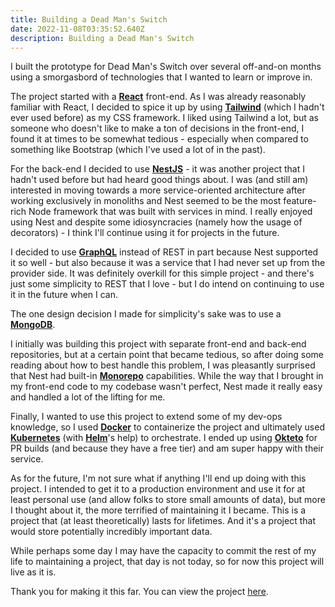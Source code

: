 ```yaml
---
title: Building a Dead Man's Switch
date: 2022-11-08T03:35:52.640Z
description: Building a Dead Man's Switch
---
```

I built the prototype for Dead Man's Switch over several off-and-on months using a smorgasbord of technologies that I wanted to learn or improve in.  

The project started with a **[React](https://reactjs.org/)** front-end.  As I was already reasonably familiar with React, I decided to spice it up by using **[Tailwind](https://tailwindcss.com/)** (which I hadn't ever used before) as my CSS framework.  I liked using Tailwind a lot, but as someone who doesn't like to make a ton of decisions in the front-end, I found it at times to be somewhat tedious - especially when compared to something like Bootstrap (which I've used a lot of in the past).

For the back-end I decided to use **[NestJS](https://nestjs.com/)** - it was another project that I hadn't used before but had heard good things about.  I was (and still am) interested in moving towards a more service-oriented architecture after working exclusively in monoliths and Nest seemed to be the most feature-rich Node framework that was built with services in mind.  I really enjoyed using Nest and despite some idiosyncracies (namely how the usage of decorators) - I think I'll continue using it for projects in the future.  

I decided to use **[GraphQL](https://graphql.org/)** instead of REST in part because Nest supported it so well - but also because it was a service that I had never set up from the provider side.  It was definitely overkill for this simple project - and there's just some simplicity to REST that I love - but I do intend on continuing to use it in the future when I can.

The one design decision I made for simplicity's sake was to use a **[MongoDB](https://www.mongodb.com/)**.  

I initially was building this project with separate front-end and back-end repositories, but at a certain point that became tedious, so after doing some reading about how to best handle this problem, I was pleasantly surprised that Nest had built-in **[Monorepo](https://docs.nestjs.com/cli/monorepo)** capabilities.  While the way that I brought in my front-end code to my codebase wasn't perfect, Nest made it really easy and handled a lot of the lifting for me.

Finally, I wanted to use this project to extend some of my dev-ops knowledge, so I used **[Docker](https://www.docker.com/)** to containerize the project and ultimately used **[Kubernetes](https://kubernetes.io/)** (with **[Helm](https://helm.sh/)**'s help) to orchestrate.  I ended up using **[Okteto](https://www.okteto.com/)** for PR builds (and because they have a free tier) and am super happy with their service.

As for the future, I'm not sure what if anything I'll end up doing with this project.  I intended to get it to a production environment and use it for at least personal use (and allow folks to store small amounts of data), but more I thought about it, the more terrified of maintaining it I became.  This is a project that (at least theoretically) lasts for lifetimes.  And it's a project that would store potentially incredibly important data.

While perhaps some day I may have the capacity to commit the rest of my life to maintaining a project, that day is not today, so for now this project will live as it is.

Thank you for making it this far.  You can view the project [here](https://dms.huntersoftware.dev).